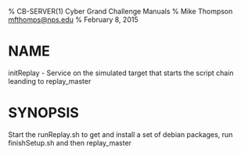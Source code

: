 % CB-SERVER(1) Cyber Grand Challenge Manuals
% Mike Thompson <mfthomps@nps.edu>
% February 8, 2015

# NAME
initReplay - Service on the simulated target that starts the script chain leanding to replay_master

# SYNOPSIS

Start the runReplay.sh to get and install a set of debian packages, run finishSetup.sh and then replay_master


